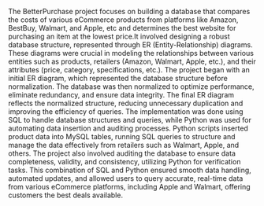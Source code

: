 The BetterPurchase project focuses on building a database that compares the costs of various eCommerce products from platforms like Amazon, BestBuy, Walmart, and Apple, etc and determines the best website for purchasing an item at the lowest price.It involved designing a robust database structure, represented through ER (Entity-Relationship) diagrams. These diagrams were crucial in modeling the relationships between various entities such as products, retailers (Amazon, Walmart, Apple, etc.), and their attributes (price, category, specifications, etc.). The project began with an initial ER diagram, which represented the database structure before normalization. The database was then normalized to optimize performance, eliminate redundancy, and ensure data integrity. The final ER diagram reflects the normalized structure, reducing unnecessary duplication and improving the efficiency of queries.
The implementation was done using SQL to handle database structures and queries, while Python was used for automating data insertion and auditing processes. Python scripts inserted product data into MySQL tables, running SQL queries to structure and manage the data effectively from retailers such as Walmart, Apple, and others. The project also involved auditing the database to ensure data completeness, validity, and consistency, utilizing Python for verification tasks. This combination of SQL and Python ensured smooth data handling, automated updates, and allowed users to query accurate, real-time data from various eCommerce platforms, including Apple and Walmart, offering customers the best deals available.
